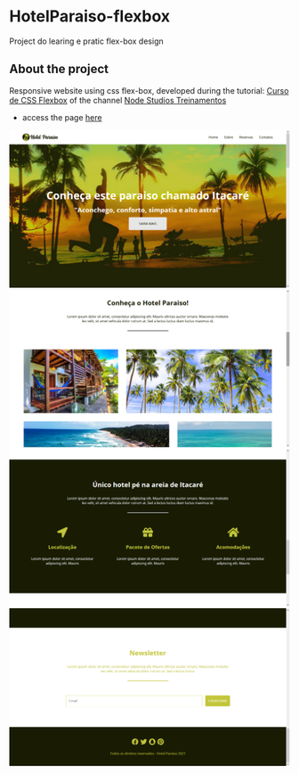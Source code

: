 # HotelParaiso-flexbox
Project do learing e pratic flex-box design

## About the project

<p>Responsive website using css flex-box, developed during the tutorial: <a href="https://www.youtube.com/playlist?list=PLwXQLZ3FdTVGjLmjwfRc0Q9TA5U-PCWp4">Curso de CSS Flexbox</a> of the channel <a href="https://www.youtube.com/c/NodeStudioTreinamentos" >Node Studios Treinamentos</a> </p>
<ul>
<li> access the page <a href="https://lucavini.github.io/HotelParaiso-flexbox/">here</a> </li></ul>


<img src="img/screenshots/screenshot1.png">
<img src="img/screenshots/screenshot2.png">
<img src="img/screenshots/screenshot3.png">
<img src="img/screenshots/screenshot4.png">
